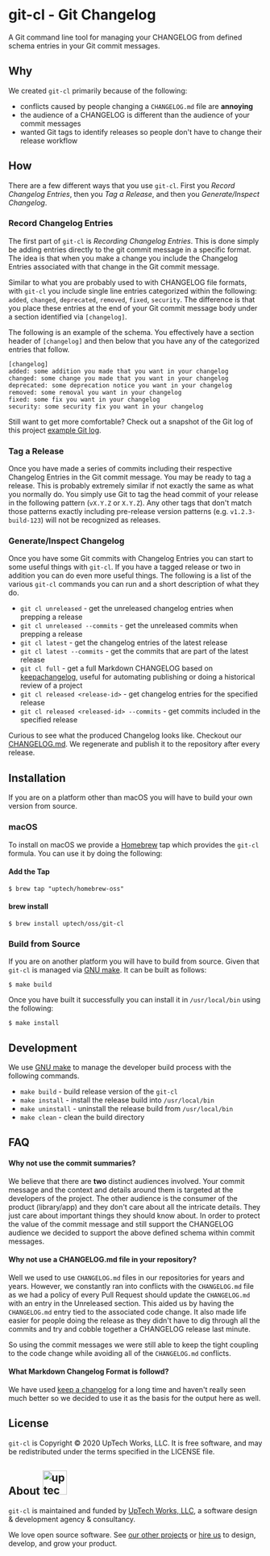 # git-cl - Git Changelog

A Git command line tool for managing your CHANGELOG from defined schema entries
in your Git commit messages.

## Why

We created `git-cl` primarily because of the following:

- conflicts caused by people changing a `CHANGELOG.md` file are **annoying**
- the audience of a CHANGELOG is different than the audience of your commit messages
- wanted Git tags to identify releases so people don't have to change their release workflow

## How

There are a few different ways that you use `git-cl`. First you *Record
Changelog Entries*, then you *Tag a Release*, and then you *Generate/Inspect
Changelog*.

### Record Changelog Entries

The first part of `git-cl` is *Recording Changelog Entries*. This is done
simply be adding entries directly to the git commit message in a specific
format. The idea is that when you make a change you include the Changelog
Entries associated with that change in the Git commit message.

Similar to what you are probably used to with CHANGELOG file formats, with
`git-cl` you include single line entries categorized within the following:
`added`, `changed`, `deprecated`, `removed`, `fixed`, `security`. The
difference is that you place these entries at the end of your Git commit
message body under a section identified via `[changelog]`. 

The following is an example of the schema. You effectively have a section
header of `[changelog]` and then below that you have any of the categorized
entries that follow.

```text
[changelog]
added: some addition you made that you want in your changelog
changed: some change you made that you want in your changelog
deprecated: some deprecation notice you want in your changelog
removed: some removal you want in your changelog
fixed: some fix you want in your changelog
security: some security fix you want in your changelog
```

Still want to get more comfortable? Check out a snapshot of the Git log of this
project [example Git log](https://github.com/uptech/git-changelog/blob/master/example/GIT_LOG.txt).

### Tag a Release

Once you have made a series of commits including their respective Changelog
Entries in the Git commit message. You may be ready to tag a release. This is
probably extremely similar if not exactly the same as what you normally do. You
simply use Git to tag the head commit of your release in the following pattern
(`vX.Y.Z` or `X.Y.Z`). Any other tags that don't match those patterns exactly
including pre-release version patterns (e.g. `v1.2.3-build-123`) will not be
recognized as releases.

### Generate/Inspect Changelog

Once you have some Git commits with Changelog Entries you can start to some
useful things with `git-cl`. If you have a tagged release or two in addition
you can do even more useful things. The following is a list of the various
`git-cl` commands you can run and a short description of what they do.

- `git cl unreleased` - get the unreleased changelog entries when prepping a release
- `git cl unreleased --commits` - get the unreleased commits when prepping a release
- `git cl latest` - get the changelog entries of the latest release
- `git cl latest --commits` - get the commits that are part of the latest release
- `git cl full` - get a full Markdown CHANGELOG based on
  [keepachangelog](https://keepachangelog.com/), useful for automating
  publishing or doing a historical review of a project
- `git cl released <release-id>` - get changelog entries for the specified release
- `git cl released <released-id> --commits` - get commits included in the specified release

Curious to see what the produced Changelog looks like. Checkout our
[CHANGELOG.md](https://github.com/uptech/git-changelog/blob/master/CHANGELOG.md).
We regenerate and publish it to the repository after every release.

## Installation

If you are on a platform other than macOS you will have to build your own
version from source.

### macOS

To install on macOS we provide a [Homebrew](http://brew.sh) tap which provides
the `git-cl` formula. You can use it by doing the following:

#### Add the Tap

```text
$ brew tap "uptech/homebrew-oss"
```

#### brew install

```text
$ brew install uptech/oss/git-cl
```

### Build from Source

If you are on another platform you will have to build from source. Given
that `git-cl` is managed via [GNU make][]. It can be built as follows:

```text
$ make build
```

Once you have built it successfully you can install it in `/usr/local/bin`
using the following:

```text
$ make install
```

## Development

We use [GNU make][] to manage the developer build process with the following
commands.

- `make build` - build release version of the `git-cl`
- `make install` - install the release build into `/usr/local/bin`
- `make uninstall` - uninstall the release build from `/usr/local/bin`
- `make clean` - clean the build directory

## FAQ

#### Why not use the commit summaries?

We believe that there are **two** distinct audiences involved. Your commit
message and the context and details around them is targeted at the developers
of the project. The other audience is the consumer of the product (library/app)
and they don't care about all the intricate details. They just care about
important things they should know about. In order to protect the value of the
commit message and still support the CHANGELOG audience we decided to support
the above defined schema within commit messages.

#### Why not use a CHANGELOG.md file in your repository?

Well we used to use `CHANGELOG.md` files in our repositories for years and
years. However, we constantly ran into conflicts with the `CHANGELOG.md` file
as we had a policy of every Pull Request should update the `CHANGELOG.md` with
an entry in the Unreleased section. This aided us by having the `CHANGELOG.md`
entry tied to the associated code change. It also made life easier for people
doing the release as they didn't have to dig through all the commits and try
and cobble together a CHANGELOG release last minute.

So using the commit messages we were still able to keep the tight coupling to the
code change while avoiding all of the `CHANGELOG.md` conflicts.

#### What Markdown Changelog Format is followd?

We have used [keep a changelog](https://keepachangelog.com) for a long time and
haven't really seen much better so we decided to use it as the basis for the
output here as well.

## License

`git-cl` is Copyright © 2020 UpTech Works, LLC. It is free software, and
may be redistributed under the terms specified in the LICENSE file.

## About <img src="http://upte.ch/img/logo.png" alt="uptech" height="48">

`git-cl` is maintained and funded by [UpTech Works, LLC][uptech], a software
design & development agency & consultancy.

We love open source software. See [our other projects][community] or
[hire us][hire] to design, develop, and grow your product.

[Git]: https://git-scm.com
[GNU make]: https://www.gnu.org/software/make/
[community]: https://github.com/uptech
[hire]: http://upte.ch
[uptech]: http://upte.ch
